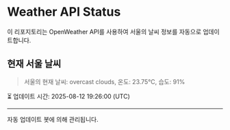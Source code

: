 
# Weather API Status

이 리포지토리는 OpenWeather API를 사용하여 서울의 날씨 정보를 자동으로 업데이트합니다.

## 현재 서울 날씨
> 서울의 현재 날씨: overcast clouds, 온도: 23.75°C, 습도: 91%

⏳ 업데이트 시간: 2025-08-12 19:26:00 (UTC)

---
자동 업데이트 봇에 의해 관리됩니다.
